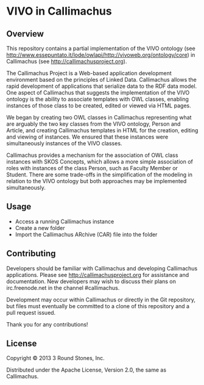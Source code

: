 VIVO in Callimachus
===================

## Overview

This repository contains a partial implementation of the VIVO ontology (see http://www.essepuntato.it/lode/owlapi/http://vivoweb.org/ontology/core) in Callimachus (see http://callimachusproject.org).

The Callimachus Project is a Web-based application development environment based on the principles of Linked Data.  Callimachus allows the rapid development of applications that serialize data to the RDF data model.  One aspect of Callimachus that suggests the implementation of the VIVO ontology is the ability to associate templates with OWL classes, enabling instances of those class to be created, edited or viewed via HTML pages.

We began by creating two OWL classes in Callimachus representing what are arguably the two key classes from the VIVO ontology, Person and Article, and creating Callimachus templates in HTML for the creation, editing and viewing of instances.  We ensured that these instances were simultaneously instances of the VIVO classes.

Callimachus provides a mechanism for the association of OWL class instances with SKOS Concepts, which allows a more simple association of roles with instances of the class Person, such as Faculty Member or Student.  There are some trade-offs in the simplification of the modeling in relation to the VIVO ontology but both approaches may be implemented simultaneously.

## Usage

* Access a running Callimachus instance
* Create a new folder
* Import the Callimachus ARchive (CAR) file into the folder

## Contributing

Developers should be familiar with Callimachus and developing Callimachus applications.  Please see http://callimachusproject.org for assistance and documentation.  New developers may wish to discuss their plans on irc.freenode.net in the channel #callimachus.

Development may occur within Callimachus or directly in the Git repository, but files must eventually be committed to a clone of this repository and a pull request issued.

Thank you for any contributions!

## License

Copyright © 2013 3 Round Stones, Inc.

Distributed under the Apache License, Version 2.0, the same as Callimachus.


